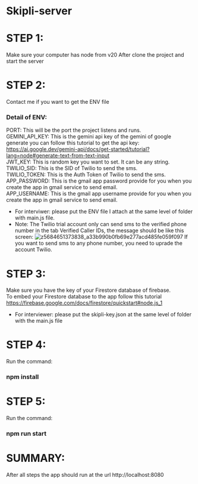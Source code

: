 # Skipli-server
# STEP 1:
Make sure your computer has node from v20 After clone the project and start the server
# STEP 2:
Contact me if you want to get the ENV file
### Detail of ENV:
PORT: This will be the port the project listens and runs. <br>
GEMINI_API_KEY: This is the gemini api key of the gemini of google generate you can follow this tutorial to get the api key: https://ai.google.dev/gemini-api/docs/get-started/tutorial?lang=node#generate-text-from-text-input<br>
JWT_KEY: This is random key you want to set. It can be any string. <br>
TWILIO_SID: This is the SID of Twilio to send the sms. <br>
TWILIO_TOKEN: This is the Auth Token of Twilio to send the sms. <br>
APP_PASSWORD: This is the gmail app password provide for you when you create the app in gmail service to send email. <br>
APP_USERNAME: This is the gmail app username provide for you when you create the app in gmail service to send email. <br>
 - For interviwer: please put the ENV file I attach at the same level of folder with main.js file. <br>
 - Note: The Twilio trial account only can send sms to the verified phone number in the tab Verified Caller IDs, the message should be like this screen:
   ![z5684651373838_a33b990b0fb69e277acd485fe059f097](https://github.com/user-attachments/assets/91bb3f67-c55f-4ae8-b9f4-b46934f49bde)
If you want to send sms to any phone number, you need to uprade the account Twilio.
# STEP 3:
Make sure you have the key of your Firestore database of firebase. <br>
To embed your Firestore database to the app follow this tutorial https://firebase.google.com/docs/firestore/quickstart#node.js_1 <br>
 - For interviewer: please put the skipli-key.json at the same level of folder with the main.js file
# STEP 4:
Run the command:
### npm install
# STEP 5:
Run the command:
### npm run start
# SUMMARY:
After all steps the app should run at the url http://localhost:8080
